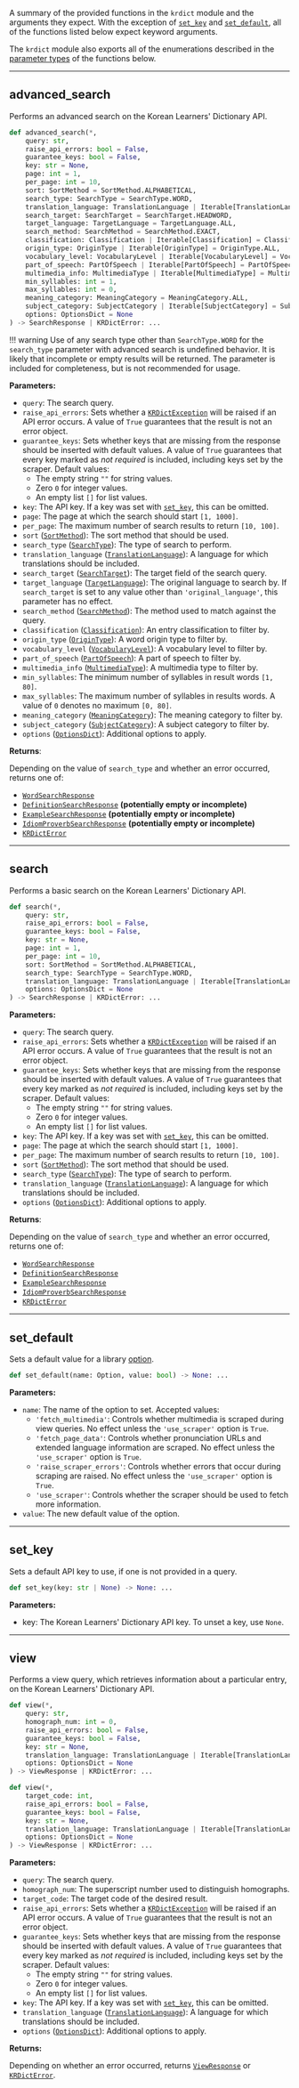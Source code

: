 A summary of the provided functions in the `krdict` module and the arguments they expect.
With the exception of [`set_key`](#set_key) and [`set_default`](#set_default),
all of the functions listed below expect keyword arguments.

The `krdict` module also exports all of the enumerations described in
the [parameter types](#parameters) of the functions below.

---
## advanced_search

Performs an advanced search on the Korean Learners' Dictionary API.

```python
def advanced_search(*,
    query: str,
    raise_api_errors: bool = False,
    guarantee_keys: bool = False,
    key: str = None,
    page: int = 1,
    per_page: int = 10,
    sort: SortMethod = SortMethod.ALPHABETICAL,
    search_type: SearchType = SearchType.WORD,
    translation_language: TranslationLanguage | Iterable[TranslationLanguage] = None,
    search_target: SearchTarget = SearchTarget.HEADWORD,
    target_language: TargetLanguage = TargetLanguage.ALL,
    search_method: SearchMethod = SearchMethod.EXACT,
    classification: Classification | Iterable[Classification] = Classification.ALL,
    origin_type: OriginType | Iterable[OriginType] = OriginType.ALL,
    vocabulary_level: VocabularyLevel | Iterable[VocabularyLevel] = VocabularyLevel.ALL,
    part_of_speech: PartOfSpeech | Iterable[PartOfSpeech] = PartOfSpeech.ALL,
    multimedia_info: MultimediaType | Iterable[MultimediaType] = MultimediaType.ALL,
    min_syllables: int = 1,
    max_syllables: int = 0,
    meaning_category: MeaningCategory = MeaningCategory.ALL,
    subject_category: SubjectCategory | Iterable[SubjectCategory] = SubjectCategory.ALL,
    options: OptionsDict = None
) -> SearchResponse | KRDictError: ...
```
!!! warning
    Use of any search type other than `SearchType.WORD` for the `search_type` parameter with advanced search is
    undefined behavior. It is likely that incomplete or empty results will be returned.
    The parameter is included for completeness, but is not recommended for usage.

**Parameters:**

- `query`: The search query.
- `raise_api_errors`: Sets whether a [`KRDictException`](exceptions.md#krdictexception) will be raised if an API error occurs.
A value of `True` guarantees that the result is not an error object.
- `guarantee_keys`: Sets whether keys that are missing from the response should be inserted with default values. A value of `True`
guarantees that every key marked as *not required* is included, including keys set by the scraper. Default values:
    - The empty string `""` for string values.
    - Zero `0` for integer values.
    - An empty list `[]` for list values.
- `key`: The API key. If a key was set with [`set_key`](#set_key), this can be omitted.
- `page`: The page at which the search should start `[1, 1000]`.
- `per_page`: The maximum number of search results to return `[10, 100]`.
- `sort` ([`SortMethod`](parameters.md#sortmethod)): The sort method that should be used.
- `search_type` ([`SearchType`](parameters.md#searchtype)): The type of search to perform.
- `translation_language` ([`TranslationLanguage`](parameters.md#translationlanguage)): A language for which translations should be included.
- `search_target` ([`SearchTarget`](parameters.md#searchtarget)): The target field of the search query.
- `target_language` ([`TargetLanguage`](parameters.md#targetlanguage)): The original language to search by. If `search_target`
is set to any value other than `'original_language'`, this parameter has no effect.
- `search_method` ([`SearchMethod`](parameters.md#searchmethod)): The method used to match against the query.
- `classification` ([`Classification`](parameters.md#classification)): An entry classification to filter by.
- `origin_type` ([`OriginType`](parameters.md#origintype)): A word origin type to filter by.
- `vocabulary_level` ([`VocabularyLevel`](parameters.md#vocabularylevel)): A vocabulary level to filter by.
- `part_of_speech` ([`PartOfSpeech`](parameters.md#partofspeech)): A part of speech to filter by.
- `multimedia_info` ([`MultimediaType`](parameters.md#multimediatype)): A multimedia type to filter by.
- `min_syllables`: The minimum number of syllables in result words `[1, 80]`.
- `max_syllables`: The maximum number of syllables in results words. A value of `0` denotes no maximum `[0, 80]`.
- `meaning_category` ([`MeaningCategory`](parameters.md#meaningcategory)): The meaning category to filter by.
- `subject_category` ([`SubjectCategory`](parameters.md#subjectcategory)): A subject category to filter by.
- `options` ([`OptionsDict`](parameters.md#optionsdict)): Additional options to apply.


**Returns**:

Depending on the value of `search_type` and whether an error occurred, returns one of:

- [`WordSearchResponse`](return_types.md#wordsearchresponse)
- [`DefinitionSearchResponse`](return_types.md#definitionsearchresponse) **(potentially empty or incomplete)**
- [`ExampleSearchResponse`](return_types.md#examplesearchresponse) **(potentially empty or incomplete)**
- [`IdiomProverbSearchResponse`](return_types.md#idiomproverbsearchresponse) **(potentially empty or incomplete)**
- [`KRDictError`](return_types.md#krdicterror)

---

## search

Performs a basic search on the Korean Learners' Dictionary API.

```python
def search(*,
    query: str,
    raise_api_errors: bool = False,
    guarantee_keys: bool = False,
    key: str = None,
    page: int = 1,
    per_page: int = 10,
    sort: SortMethod = SortMethod.ALPHABETICAL,
    search_type: SearchType = SearchType.WORD,
    translation_language: TranslationLanguage | Iterable[TranslationLanguage] = None,
    options: OptionsDict = None
) -> SearchResponse | KRDictError: ...
```

**Parameters:**

- `query`: The search query.
- `raise_api_errors`: Sets whether a [`KRDictException`](exceptions.md#krdictexception) will be raised if an API error occurs.
A value of `True` guarantees that the result is not an error object.
- `guarantee_keys`: Sets whether keys that are missing from the response should be inserted with default values. A value of `True`
guarantees that every key marked as *not required* is included, including keys set by the scraper. Default values:
    - The empty string `""` for string values.
    - Zero `0` for integer values.
    - An empty list `[]` for list values.
- `key`: The API key. If a key was set with [`set_key`](#set_key), this can be omitted.
- `page`: The page at which the search should start `[1, 1000]`.
- `per_page`: The maximum number of search results to return `[10, 100]`.
- `sort` ([`SortMethod`](parameters.md#sortmethod)): The sort method that should be used.
- `search_type` ([`SearchType`](parameters.md#searchtype)): The type of search to perform.
- `translation_language` ([`TranslationLanguage`](parameters.md#translationlanguage)): A language for which translations should be included.
- `options` ([`OptionsDict`](parameters.md#optionsdict)): Additional options to apply.


**Returns**:

Depending on the value of `search_type` and whether an error occurred, returns one of:

- [`WordSearchResponse`](return_types.md#wordsearchresponse)
- [`DefinitionSearchResponse`](return_types.md#definitionsearchresponse)
- [`ExampleSearchResponse`](return_types.md#examplesearchresponse)
- [`IdiomProverbSearchResponse`](return_types.md#idiomproverbsearchresponse)
- [`KRDictError`](return_types.md#krdicterror)

---

## set_default

Sets a default value for a library [option](parameters.md#optionsdict).

```python
def set_default(name: Option, value: bool) -> None: ...
```

**Parameters:**

- `name`: The name of the option to set. Accepted values:
    - `'fetch_multimedia'`: Controls whether multimedia is scraped during view queries. No effect unless the `'use_scraper'` option is `True`.
    - `'fetch_page_data'`: Controls whether pronunciation URLs and extended language information are scraped. No effect unless the `'use_scraper'` option is `True`.
    - `'raise_scraper_errors'`: Controls whether errors that occur during scraping are raised. No effect unless the `'use_scraper'` option is `True`.
    - `'use_scraper'`: Controls whether the scraper should be used to fetch more information.
- `value`: The new default value of the option.

---

## set_key

Sets a default API key to use, if one is not provided in a query.

```python
def set_key(key: str | None) -> None: ...
```

**Parameters:**

- key: The Korean Learners' Dictionary API key. To unset a key, use `None`.

---

## view

Performs a view query, which retrieves information about a particular entry, on the Korean Learners' Dictionary API.

```python
def view(*,
    query: str,
    homograph_num: int = 0,
    raise_api_errors: bool = False,
    guarantee_keys: bool = False,
    key: str = None,
    translation_language: TranslationLanguage | Iterable[TranslationLanguage] = None,
    options: OptionsDict = None
) -> ViewResponse | KRDictError: ...

def view(*,
    target_code: int,
    raise_api_errors: bool = False,
    guarantee_keys: bool = False,
    key: str = None,
    translation_language: TranslationLanguage | Iterable[TranslationLanguage] = None,
    options: OptionsDict = None
) -> ViewResponse | KRDictError: ...
```

**Parameters:**

- `query`: The search query.
- `homograph_num`: The superscript number used to distinguish homographs.
- `target_code`: The target code of the desired result.
- `raise_api_errors`: Sets whether a [`KRDictException`](exceptions.md#krdictexception) will be raised if an API error occurs.
A value of `True` guarantees that the result is not an error object.
- `guarantee_keys`: Sets whether keys that are missing from the response should be inserted with default values. A value of `True`
guarantees that every key marked as *not required* is included, including keys set by the scraper. Default values:
    - The empty string `""` for string values.
    - Zero `0` for integer values.
    - An empty list `[]` for list values.
- `key`: The API key. If a key was set with [`set_key`](#set_key), this can be omitted.
- `translation_language` ([`TranslationLanguage`](parameters.md#translationlanguage)): A language for which translations
should be included.
- `options` ([`OptionsDict`](parameters.md#optionsdict)): Additional options to apply.


**Returns:**

Depending on whether an error occurred, returns [`ViewResponse`](return_types.md#viewresponse) or
[`KRDictError`](return_types.md#krdicterror).
